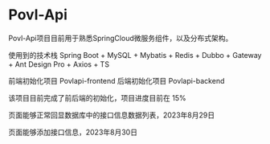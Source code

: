 # Povl-Api
Povl-Api项目目前用于熟悉SpringCloud微服务组件，以及分布式架构。 

使用到的技术栈
Spring Boot + MySQL + Mybatis + Redis + Dubbo + Gateway + Ant Design Pro + Axios + TS

前端初始化项目
Povlapi-frontend
后端初始化项目
Povlapi-backend

该项目目前完成了前后端的初始化，项目进度目前在 15% 



页面能够正常回显数据库中的接口信息数据列表，2023年8月29日

页面能够添加接口信息，2023年8月30日
